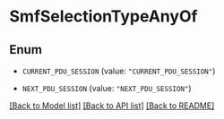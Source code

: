 # SmfSelectionTypeAnyOf

## Enum


* `CURRENT_PDU_SESSION` (value: `"CURRENT_PDU_SESSION"`)

* `NEXT_PDU_SESSION` (value: `"NEXT_PDU_SESSION"`)


[[Back to Model list]](../README.md#documentation-for-models) [[Back to API list]](../README.md#documentation-for-api-endpoints) [[Back to README]](../README.md)



